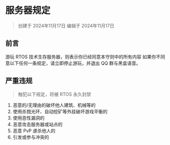 # 服务器规定

> 创建于 2024年11月17日
> 编辑于 2024年11月17日

## 前言

游玩 RTOS 技术生存服务器，则表示你已经同意本守则中的所有内容
如果你不同意以下任何一条规定，请立即停止游玩，并退出 QQ 群与黑盒语音。

## 严重违规

> 触犯以下规定，将被 RTOS 永久封禁

1. 恶意的/无理由的破坏他人建筑、机械等的
2. 使用杀戮光环、自动挖矿等外挂破坏游戏平衡的
3. 使用恶性漏洞的
4. 恶意攻击服务器或站点的
5. 恶意 PvP 虐杀他人的
6. 引发或参与冲突的

